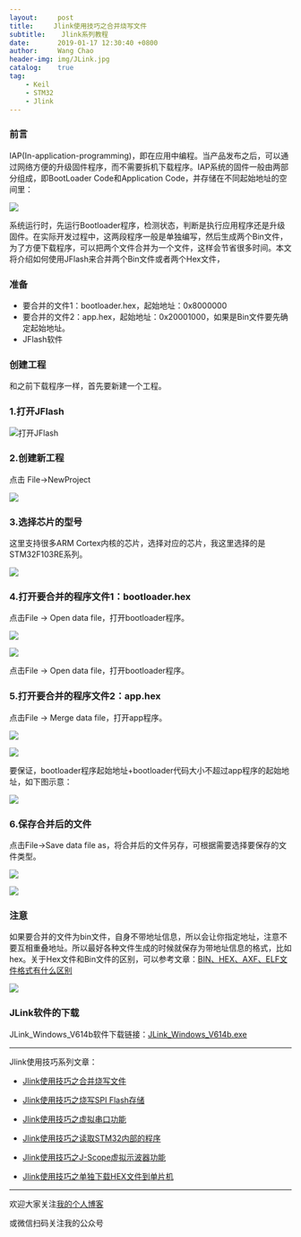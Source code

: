 ```yaml
---
layout:     post
title:     Jlink使用技巧之合并烧写文件
subtitle:	 Jlink系列教程
date:       2019-01-17 12:30:40 +0800
author:     Wang Chao
header-img: img/JLink.jpg
catalog:    true
tag:
    - Keil
    - STM32
    - Jlink
---
```


### 前言

IAP(In-application-programming)，即在应用中编程。当产品发布之后，可以通过网络方便的升级固件程序，而不需要拆机下载程序。IAP系统的固件一般由两部分组成，即BootLoader Code和Application Code，并存储在不同起始地址的空间里：

![](https://wcc-blog.oss-cn-beijing.aliyuncs.com/img/JLINK-MERGE%20(1).png)

系统运行时，先运行Bootloader程序，检测状态，判断是执行应用程序还是升级固件。在实际开发过程中，这两段程序一般是单独编写，然后生成两个Bin文件，为了方便下载程序，可以把两个文件合并为一个文件，这样会节省很多时间。本文将介绍如何使用JFlash来合并两个Bin文件或者两个Hex文件，

### 准备

- 要合并的文件1：bootloader.hex，起始地址：0x8000000
- 要合并的文件2：app.hex，起始地址：0x20001000，如果是Bin文件要先确定起始地址。
- JFlash软件

### 创建工程

和之前下载程序一样，首先要新建一个工程。

### 1.打开JFlash

![打开JFlash](https://wcc-blog.oss-cn-beijing.aliyuncs.com/img/Jlink02-02.jpg)

### 2.创建新工程

点击 File->NewProject

![](https://wcc-blog.oss-cn-beijing.aliyuncs.com/img/Jlink02-03.jpg)

### 3.选择芯片的型号

这里支持很多ARM Cortex内核的芯片，选择对应的芯片，我这里选择的是STM32F103RE系列。

![](https://wcc-blog.oss-cn-beijing.aliyuncs.com/img/Jlink02-04.jpg)

### 4.打开要合并的程序文件1：bootloader.hex

点击File -> Open data file，打开bootloader程序。

![](https://wcc-blog.oss-cn-beijing.aliyuncs.com/img/JLINK-MERGE%20(3).jpg)

![](https://wcc-blog.oss-cn-beijing.aliyuncs.com/img/JLINK-MERGE%20(4).jpg)

点击File -> Open data file，打开bootloader程序。

### 5.打开要合并的程序文件2：app.hex

点击File -> Merge data file，打开app程序。

![](https://wcc-blog.oss-cn-beijing.aliyuncs.com/img/JLINK-MERGE%20(5).jpg)

![](https://wcc-blog.oss-cn-beijing.aliyuncs.com/img/JLINK-MERGE%20(5).jpg)

要保证，bootloader程序起始地址+bootloader代码大小不超过app程序的起始地址，如下图示意：

![](https://wcc-blog.oss-cn-beijing.aliyuncs.com/img/JLINK-MERGE%20(2).png)

### 6.保存合并后的文件

点击File->Save data file as，将合并后的文件另存，可根据需要选择要保存的文件类型。

![](https://wcc-blog.oss-cn-beijing.aliyuncs.com/img/JLINK-MERGE%20(6).jpg)

![](https://wcc-blog.oss-cn-beijing.aliyuncs.com/img/JLINK-MERGE%20(8).jpg)

### 注意

如果要合并的文件为bin文件，自身不带地址信息，所以会让你指定地址，注意不要互相重叠地址。所以最好各种文件生成的时候就保存为带地址信息的格式，比如hex。关于Hex文件和Bin文件的区别，可以参考文章：[BIN、HEX、AXF、ELF文件格式有什么区别](https://mp.weixin.qq.com/s?__biz=MzUzNzk2NTMxMw==&mid=2247483671&idx=2&sn=e59ee5d6ea3098937bed342cd1c773e0&chksm=fadfa779cda82e6f72b5fbc52d7e6aeda25abf061763bb38655e13611301cde2a5f75dd72dbd#rd)

![](https://wcc-blog.oss-cn-beijing.aliyuncs.com/img/JLINK-MERGE%20(9).jpg)

### JLink软件的下载

JLink_Windows_V614b软件下载链接：[JLink_Windows_V614b.exe](https://wcc-blog.oss-cn-beijing.aliyuncs.com/BlogFile/JLink_Windows_V614b.exe)

---

Jlink使用技巧系列文章：

- [Jlink使用技巧之合并烧写文件](http://www.wangchaochao.top/2019/01/05/Jlink-merge/)

- [Jlink使用技巧之烧写SPI Flash存储](http://www.wangchaochao.top/2019/01/12/Jlink-SPI-Flash/)

- [Jlink使用技巧之虚拟串口功能](http://www.wangchaochao.top/2019/01/09/Jlink-UART/)

- [Jlink使用技巧之读取STM32内部的程序](http://www.wangchaochao.top/2019/01/06/Jlink-ReadBack-Hex/)

- [Jlink使用技巧之J-Scope虚拟示波器功能](http://www.wangchaochao.top/2018/10/17/JScope/)

- [Jlink使用技巧之单独下载HEX文件到单片机](http://www.wangchaochao.top/2019/01/05/Jlink-Download-Hex/)

----

欢迎大家关注[我的个人博客](http://www.wangchaochao.top/)

或微信扫码关注我的公众号
